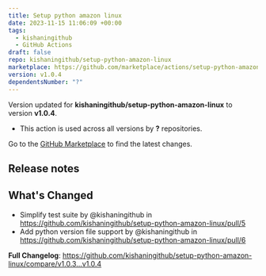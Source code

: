 ```yaml
---
title: Setup python amazon linux
date: 2023-11-15 11:06:09 +00:00
tags:
  - kishaningithub
  - GitHub Actions
draft: false
repo: kishaningithub/setup-python-amazon-linux
marketplace: https://github.com/marketplace/actions/setup-python-amazon-linux
version: v1.0.4
dependentsNumber: "?"
---
```



Version updated for **kishaningithub/setup-python-amazon-linux** to version **v1.0.4**.
- This action is used across all versions by **?** repositories.

Go to the [GitHub Marketplace](https://github.com/marketplace/actions/setup-python-amazon-linux) to find the latest changes.

## Release notes

## What's Changed
* Simplify test suite by @kishaningithub in https://github.com/kishaningithub/setup-python-amazon-linux/pull/5
* Add python version file support by @kishaningithub in https://github.com/kishaningithub/setup-python-amazon-linux/pull/6

**Full Changelog**: https://github.com/kishaningithub/setup-python-amazon-linux/compare/v1.0.3...v1.0.4
